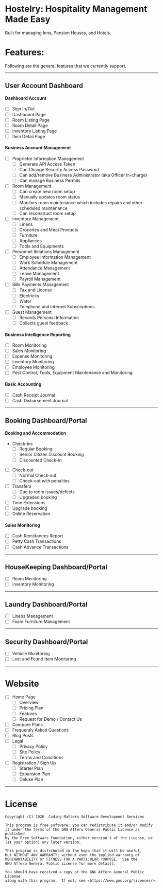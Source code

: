 # Hostelry: Hospitality Management Made Easy
Built for managing Inns, Pension Houses, and Hotels.

# Features:
Following are the general features that we currently support.

---

## User Account Dashboard
#### Dashboard Account
- [ ] Sign In/Out
- [ ] Dashboard Page
- [ ] Room Listing Page
- [ ] Room Detail Page
- [ ] Inventory Listing Page
- [ ] Item Detail Page
#### Business Account Management
 - [ ] Proprietor Information Management
    - [ ] Generate API Access Token
    - [ ] Can Change Security Access Password
    - [ ] Can add/remove Business Administrator (aka Officer In-charge)
    - [ ] Can manage Business Permits
 - [ ] Room Management
    - [ ] Can create new room setup
    - [ ] Manually updates room status
    - [ ] Monitors room maintenance which includes repairs and other scheduled maintenance
    - [ ] Can reconstruct room setup
 - [ ] Inventory Management
    - [ ] Linens
    - [ ] Groceries and Meat Products
    - [ ] Furniture
    - [ ] Appliances
    - [ ] Tools and Equipments
 - [ ] Personnel Relations Management
    - [ ] Employee Information Management
    - [ ] Work Schedule Management
    - [ ] Attendance Management
    - [ ] Leave Management
    - [ ] Payroll Management
 - [ ] Bills Payments Management
    - [ ] Tax and License
    - [ ] Electricity
    - [ ] Water
    - [ ] Telephone and Internet Subscriptions
 - [ ] Guest Management
    - [ ] Records Personal Information
    - [ ] Collects guest feedback
#### Business Intelligence Reporting
 - [ ] Room Monitoring
 - [ ] Sales Monitoring
 - [ ] Expense Monitoring
 - [ ] Inventory Monitoring
 - [ ] Employee Monitoring
 - [ ] Pest Control, Tools, Equipment Maintenance and Monitoring
#### Basic Accounting
 - [ ] Cash Receipt Journal
 - [ ] Cash Disbursement Journal

-----

## Booking Dashboard/Portal
#### Booking and Accommodation
 - Check-ins
    - [ ] Regular Booking
    - [ ] Senior Citizen Discount Booking
    - [ ] Discounted Check-in
 - [ ] Check-out
    - [ ] Normal Check-out
    - [ ] Check-out with penalties
 - [ ] Transfers
    - [ ] Due to room issues/defects
    - [ ] Upgraded booking
 - [ ] Time Extensions
 - [ ] Upgrade booking
 - [ ] Online Reservation
#### Sales Monitoring
 - [ ] Cash Remittances Report
 - [ ] Petty Cash Transactions
 - [ ] Cash Advance Transactions

-----

## HouseKeeping Dashboard/Portal
 - [ ] Room Monitoring
 - [ ] Inventory Monitoring

----

## Laundry Dashboard/Portal
 - [ ] Linens Management
 - [ ] Foam Furniture Management

----
 
## Security Dashboard/Portal
 - [ ] Vehicle Monitoring
 - [ ] Lost and Found Item Monitoring

----

# Website
 - [ ] Home Page
    - [ ] Overview
    - [ ] Pricing Plan
    - [ ] Features
    - [ ] Request for Demo / Contact Us
- [ ] Compare Plans
- [ ] Frequently Asked Questions
- [ ] Blog Posts
- [ ] Legal
    - [ ] Privacy Policy
    - [ ] Site Policy
    - [ ] Terms and Conditions
- [ ] Registration / Sign Up
    - [ ] Starter Plan
    - [ ] Expansion Plan
    - [ ] Deluxe Plan

-----
# License
    Copyright (C) 2020  Coding Matters Software Development Services

    This program is free software: you can redistribute it and/or modify
    it under the terms of the GNU Affero General Public License as published
    by the Free Software Foundation, either version 3 of the License, or
    (at your option) any later version.

    This program is distributed in the hope that it will be useful,
    but WITHOUT ANY WARRANTY; without even the implied warranty of
    MERCHANTABILITY or FITNESS FOR A PARTICULAR PURPOSE.  See the
    GNU Affero General Public License for more details.

    You should have received a copy of the GNU Affero General Public License
    along with this program.  If not, see <https://www.gnu.org/licenses/>.
